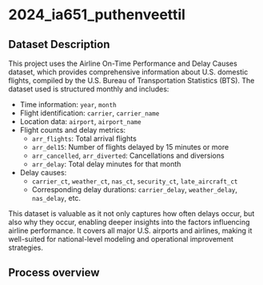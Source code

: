 # 2024_ia651_puthenveettil

## Dataset Description
This project uses the Airline On-Time Performance and Delay Causes dataset, which provides comprehensive information about U.S. domestic flights, compiled by the U.S. Bureau of Transportation Statistics (BTS).
The dataset used is structured monthly and includes:
- Time information: `year`, `month`
- Flight identification: `carrier`, `carrier_name`
- Location data: `airport`, `airport_name`
- Flight counts and delay metrics:
    - `arr_flights`: Total arrival flights
    - `arr_del15`: Number of flights delayed by 15 minutes or more
    - `arr_cancelled`, `arr_diverted`: Cancellations and diversions
    - `arr_delay`: Total delay minutes for that month
- Delay causes:
    - `carrier_ct`, `weather_ct`, `nas_ct`, `security_ct`, `late_aircraft_ct`
    - Corresponding delay durations: `carrier_delay`, `weather_delay`, `nas_delay`, etc.

This dataset is valuable as it not only captures how often delays occur, but also why they occur, enabling deeper insights into the factors influencing airline performance. It covers all major U.S. airports and airlines, making it well-suited for national-level modeling and operational improvement strategies.

## Process overview